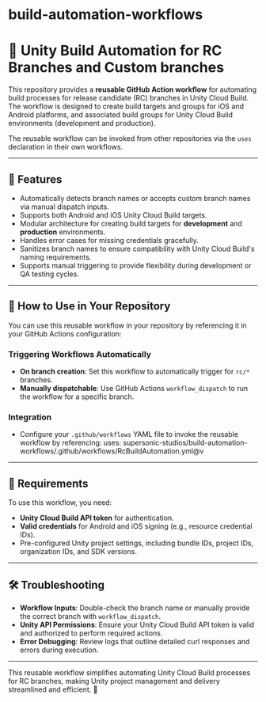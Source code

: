 # build-automation-workflows

# 🚀 Unity Build Automation for RC Branches and Custom branches

This repository provides a **reusable GitHub Action workflow** for automating build processes for release candidate (RC) branches in Unity Cloud Build. The workflow is designed to create build targets and groups for iOS and Android platforms, and associated build groups for Unity Cloud Build environments (development and production).

The reusable workflow can be invoked from other repositories via the `uses` declaration in their own workflows.

---

## 📄 Features

- Automatically detects branch names or accepts custom branch names via manual dispatch inputs.
- Supports both Android and iOS Unity Cloud Build targets.
- Modular architecture for creating build targets for **development** and **production** environments.
- Handles error cases for missing credentials gracefully.
- Sanitizes branch names to ensure compatibility with Unity Cloud Build's naming requirements.
- Supports manual triggering to provide flexibility during development or QA testing cycles.

---

## 🚀 How to Use in Your Repository

You can use this reusable workflow in your repository by referencing it in your GitHub Actions configuration:

### Triggering Workflows Automatically
- **On branch creation**: Set this workflow to automatically trigger for `rc/*` branches.
- **Manually dispatchable**: Use GitHub Actions `workflow_dispatch` to run the workflow for a specific branch.

### Integration
- Configure your `.github/workflows` YAML file to invoke the reusable workflow by referencing:
uses: supersonic-studios/build-automation-workflows/.github/workflows/RcBuildAutomation.yml@v<version-number>

---

## 💼 Requirements

To use this workflow, you need:
- **Unity Cloud Build API token** for authentication.
- **Valid credentials** for Android and iOS signing (e.g., resource credential IDs).
- Pre-configured Unity project settings, including bundle IDs, project IDs, organization IDs, and SDK versions.

---

## 🛠️ Troubleshooting

- **Workflow Inputs**: Double-check the branch name or manually provide the correct branch with `workflow_dispatch`.
- **Unity API Permissions**: Ensure your Unity Cloud Build API token is valid and authorized to perform required actions.
- **Error Debugging**: Review logs that outline detailed curl responses and errors during execution.

---

This reusable workflow simplifies automating Unity Cloud Build processes for RC branches, making Unity project management and delivery streamlined and efficient. 🚀

